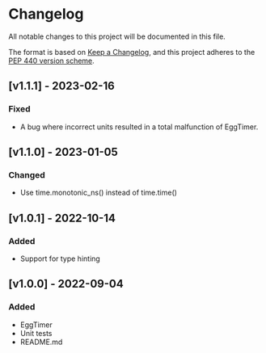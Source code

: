 # Changelog

All notable changes to this project will be documented in this file.

The format is based on [Keep a
Changelog](https://keepachangelog.com/en/1.0.0/), and this project adheres to
the [PEP 440 version scheme](https://peps.python.org/pep-0440/#version-scheme).


## [v1.1.1] - 2023-02-16
### Fixed
- A bug where incorrect units resulted in a total malfunction of EggTimer.

## [v1.1.0] - 2023-01-05
### Changed
- Use time.monotonic_ns() instead of time.time()


## [v1.0.1] - 2022-10-14
### Added
- Support for type hinting


## [v1.0.0] - 2022-09-04
### Added
- EggTimer
- Unit tests
- README.md
